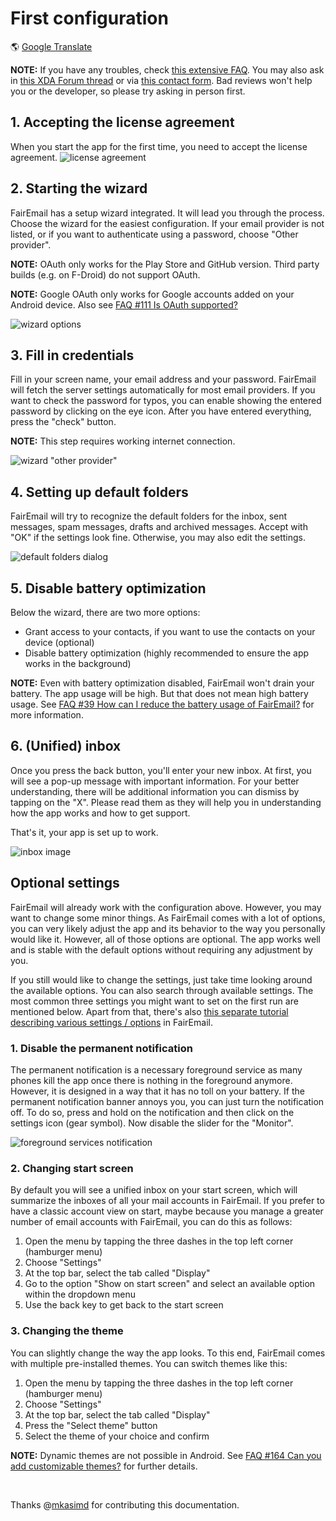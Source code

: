 # First configuration

&#x1F30E; [Google Translate](https://translate.google.com/translate?sl=en&u=https%3A%2F%2Fgithub.com%2FM66B%2FFairEmail%2Fblob%2Fmaster%2Ftutorials%2FFIRST-CONFIG.md)

**NOTE:** If you have any troubles, check [this extensive FAQ](https://github.com/M66B/FairEmail/blob/master/FAQ.md).
You may also ask in [this XDA Forum thread](https://forum.xda-developers.com/t/app-5-0-fairemail-fully-featured-open-source-privacy-oriented-email-app.3824168/)
or via [this contact form](https://contact.faircode.eu/?product=fairemailsupport). Bad reviews won't help you or the developer, so please try asking in person first.

## 1. Accepting the license agreement

When you start the app for the first time, you need to accept the license agreement.
![license agreement](images/firstconf-00_license.png)

## 2. Starting the wizard

FairEmail has a setup wizard integrated. It will lead you through the process. Choose the wizard for the easiest configuration.
If your email provider is not listed, or if you want to authenticate using a password, choose "Other provider".

**NOTE:** OAuth only works for the Play Store and GitHub version. Third party builds (e.g. on F-Droid) do not support OAuth.

**NOTE:** Google OAuth only works for Google accounts added on your Android device. Also see [FAQ #111 Is OAuth supported?](https://github.com/M66B/FairEmail/blob/master/FAQ.md#user-content-faq111)

![wizard options](images/firstconf-01_wizard-00.png)

## 3. Fill in credentials

Fill in your screen name, your email address and your password. FairEmail will fetch the server settings automatically for most email providers.
If you want to check the password for typos, you can enable showing the entered password by clicking on the eye icon.
After you have entered everything, press the "check" button.

**NOTE:** This step requires working internet connection.

![wizard "other provider"](images/firstconf-02_wizard-01.png)

## 4. Setting up default folders

FairEmail will try to recognize the default folders for the inbox, sent messages, spam messages, drafts and archived messages.
Accept with "OK" if the settings look fine. Otherwise, you may also edit the settings.

![default folders dialog](images/firstconf-03_wizard-02.png)

## 5. Disable battery optimization

Below the wizard, there are two more options:

* Grant access to your contacts, if you want to use the contacts on your device (optional)
* Disable battery optimization (highly recommended to ensure the app works in the background)

**NOTE:** Even with battery optimization disabled, FairEmail won't drain your battery. The app usage will be high. But that does not mean high battery usage. See [FAQ #39 How can I reduce the battery usage of FairEmail?](https://github.com/M66B/FairEmail/blob/master/docs/FAQ-en-rGB.md#user-content-faq39) for more information.

## 6. (Unified) inbox

Once you press the back button, you'll enter your new inbox. At first, you will see a pop-up message with important information.
For your better understanding, there will be additional information you can dismiss by tapping on the "X".
Please read them as they will help you in understanding how the app works and how to get support.

That's it, your app is set up to work.

![inbox image](images/firstconf-04_inbox-00.png)

## Optional settings

FairEmail will already work with the configuration above. However, you may want to change some minor things.
As FairEmail comes with a lot of options, you can very likely adjust the app and its behavior to the way you personally would like it.
However, all of those options are optional. The app works well and is stable with the default options without requiring any adjustment by you.

If you still would like to change the settings, just take time looking around the available options. You can also search through available settings.
The most common three settings you might want to set on the first run are mentioned below.
Apart from that, there's also [this separate tutorial describing various settings / options](https://github.com/M66B/FairEmail/blob/master/tutorials/SETTINGS-OVERVIEW.md) in FairEmail.

### 1. Disable the permanent notification

The permanent notification is a necessary foreground service as many phones kill the app once there is nothing in the foreground anymore.
However, it is designed in a way that it has no toll on your battery. If the permanent notification banner annoys you, you can just turn the notification off.
To do so, press and hold on the notification and then click on the settings icon (gear symbol).
Now disable the slider for the "Monitor".

![foreground services notification](images/firstconf_watchdog.png)

### 2. Changing start screen

By default you will see a unified inbox on your start screen, which will summarize the inboxes of all your mail accounts in FairEmail.
If you prefer to have a classic account view on start, maybe because you manage a greater number of email accounts with FairEmail,
you can do this as follows:

1. Open the menu by tapping the three dashes in the top left corner (hamburger menu)
2. Choose "Settings"
3. At the top bar, select the tab called "Display"
4. Go to the option "Show on start screen" and select an available option within the dropdown menu
5. Use the back key to get back to the start screen

### 3. Changing the theme

You can slightly change the way the app looks. To this end, FairEmail comes with multiple pre-installed themes.
You can switch themes like this:

1. Open the menu by tapping the three dashes in the top left corner (hamburger menu)
2. Choose "Settings"
3. At the top bar, select the tab called "Display"
4. Press the "Select theme" button
5. Select the theme of your choice and confirm

**NOTE:** Dynamic themes are not possible in Android.
See [FAQ #164 Can you add customizable themes?](https://github.com/M66B/FairEmail/blob/master/FAQ.md#user-content-faq164) for further details.

<br>

Thanks @[mkasimd](https://github.com/mkasimd/) for contributing this documentation.

